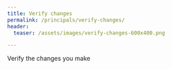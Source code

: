 ```yaml
---
title: Verify changes
permalink: /principals/verify-changes/
header:
  teaser: /assets/images/verify-changes-600x400.png

---
```

Verify the changes you make
